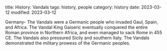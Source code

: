 title: History: Vandals
tags: history, people
category: history
date: 2023-03-12
modified: 2023-03-12


Germany-
The Vandals were a Germanic people who
invaded Gaul, Spain, and Africa. The Vandal King Gaiseric eventually
conquered the entire Roman province in Northern Africa, and even
managed to sack Rome in 455 CE.
 The Vandals also pressured
Sicily and southern Italy. The Vandals demonstrated the military
prowess of the Germanic peoples.




